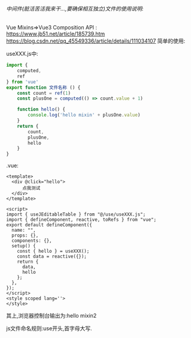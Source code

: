 ###### 中间件(脏活苦活我来干...,要确保相互独立)文件的使用说明:

Vue Mixins=>Vue3 Composition API :
https://www.jb51.net/article/185739.htm
https://blog.csdn.net/qq_45549336/article/details/111034107
简单的使用:

useXXX.js中:

```js
import {
    computed,
    ref
} from 'vue'
export function 文件名称 () {
    const count = ref(1)
    const plusOne = computed(() => count.value + 1)

    function hello() {
        console.log('hello mixin' + plusOne.value)
    }
    return {
        count,
        plusOne,
        hello
    }
}
```

.vue:

```vue
<template>
  <div @click="hello">
      点我测试
  </div>
</template>

<script>
import { useJEditableTable } from "@/use/useXXX.js";
import { defineComponent, reactive, toRefs } from "vue";
export default defineComponent({
  name: "",
  props: {},
  components: {},
  setup() {
    const { hello } = useXXX();
    const data = reactive({});
    return {
      data,
      hello
    };
  },
});
</script>
<style scoped lang=''>
</style>
```

其上,浏览器控制台输出为:hello mixin2

js文件命名规则:use开头,首字母大写.

